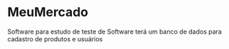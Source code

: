 # MeuMercado
Software para estudo de teste de Software
terá um banco de dados para cadastro de produtos e usuários
